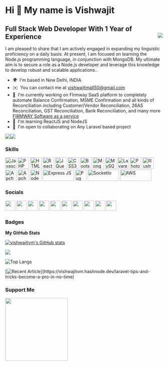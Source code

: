 Hi 👋 My name is Vishwajit
==========================

Full Stack Web Developer With 1 Year of Experience <img  align="right" src="https://komarev.com/ghpvc/?username=vishwajitvm&label=Profile%20views&color=0e75b6&style=flat"  />
------------------------

I am pleased to share that I am actively engaged in expanding my linguistic proficiency on a daily basis. At present, I am focused on learning the Node.js programming language, in conjunction with MongoDB. My ultimate aim is to secure a role as a Node.js developer and leverage this knowledge to develop robust and scalable applications..

* 🌍  I'm based in New Delhi, INDIA
* ✉️  You can contact me at [vishwajitmall50@gmail.com](mailto:vishwajitmall50@gmail.com)
* 🚀  I'm currently working on FIrmway SaaS platform to completely automate Balance Confirmation, MSME Confirmation and all kinds of Reconciliation including Customer/Vendor Reconciliation, 26AS Reconciliation, GST Reconciliation, Bank Reconciliation, and many more [FIRMWAY Software as a service](https://firmway.in/)
* 🧠  I'm learning ReactJS and NodeJS
* 🤝  I'm open to collaborating on Any Laravel based project

<a href="https://www.twitter.com/VishwajitVm" target="_blank" rel="noreferrer"><img
src="https://img.shields.io/twitter/follow/VishwajitVm?logo=twitter&style=for-the-badge&color=0891b2&labelColor=1c1917"
/></a><a href="https://www.github.com/vishwajitvm" target="_blank" rel="noreferrer"><img
src="https://img.shields.io/github/followers/vishwajitvm?logo=github&style=for-the-badge&color=0891b2&labelColor=1c1917" /></a>

### Skills

<p align="left">
<a href="https://developer.mozilla.org/en-US/docs/Web/JavaScript" target="_blank" rel="noreferrer"><img src="https://raw.githubusercontent.com/danielcranney/readme-generator/main/public/icons/skills/javascript-colored.svg" width="36" height="36" alt="Javascript" /></a>
<a href="https://www.php.net/" target="_blank" rel="noreferrer"><img src="https://raw.githubusercontent.com/danielcranney/readme-generator/main/public/icons/skills/php-colored.svg" width="36" height="36" alt="PHP" /></a>
<a href="https://developer.mozilla.org/en-US/docs/Glossary/HTML5" target="_blank" rel="noreferrer"><img src="https://raw.githubusercontent.com/danielcranney/readme-generator/main/public/icons/skills/html5-colored.svg" width="36" height="36" alt="HTML5" /></a>
<a href="https://reactjs.org/" target="_blank" rel="noreferrer"><img src="https://raw.githubusercontent.com/danielcranney/readme-generator/main/public/icons/skills/react-colored.svg" width="36" height="36" alt="React" /></a>
<a href="https://jquery.com/" target="_blank" rel="noreferrer"><img src="https://raw.githubusercontent.com/danielcranney/readme-generator/main/public/icons/skills/jquery-colored.svg" width="36" height="36" alt="JQuery" /></a>
<a href="https://www.w3.org/TR/CSS/#css" target="_blank" rel="noreferrer"><img src="https://raw.githubusercontent.com/danielcranney/readme-generator/main/public/icons/skills/css3-colored.svg" width="36" height="36" alt="CSS3" /></a>
<a href="https://getbootstrap.com/" target="_blank" rel="noreferrer"><img src="https://raw.githubusercontent.com/danielcranney/readme-generator/main/public/icons/skills/bootstrap-colored.svg" width="36" height="36" alt="Bootstrap" /></a>
<a href="https://www.mongodb.com/" target="_blank" rel="noreferrer"><img src="https://raw.githubusercontent.com/danielcranney/readme-generator/main/public/icons/skills/mongodb-colored.svg" width="36" height="36" alt="MongoDB" /></a>
<a href="https://www.mysql.com/" target="_blank" rel="noreferrer"><img src="https://raw.githubusercontent.com/danielcranney/readme-generator/main/public/icons/skills/mysql-colored.svg" width="36" height="36" alt="MySQL" /></a>
<a href="https://laravel.com/" target="_blank" rel="noreferrer"><img src="https://raw.githubusercontent.com/danielcranney/readme-generator/main/public/icons/skills/laravel-colored.svg" width="36" height="36" alt="Lavarel" /></a>
<a href="https://www.adobe.com/uk/products/photoshop.html" target="_blank" rel="noreferrer"><img src="https://raw.githubusercontent.com/danielcranney/readme-generator/main/public/icons/skills/photoshop-colored.svg" width="36" height="36" alt="Photoshop" /></a>
<a href="adobe.com/uk/products/illustrator.html" target="_blank" rel="noreferrer"><img src="https://raw.githubusercontent.com/danielcranney/readme-generator/main/public/icons/skills/illustrator-colored.svg" width="36" height="36" alt="Illustrator" /></a>
<a href="https://spark.apache.org/docs/latest/rdd-programming-guide.html" target="_blank" rel="noreferrer"><img src="https://www.vectorlogo.zone/logos/apache_spark/apache_spark-icon.svg" width="36" height="36" alt="Apche Rdd" /></a>
  <a href="https://vuejs.org/" target="_blank" rel="noreferrer"><img src="https://upload.wikimedia.org/wikipedia/commons/thumb/9/95/Vue.js_Logo_2.svg/512px-Vue.js_Logo_2.svg.png?20170919082558" width="36" height="36" alt="Apche Rdd" /></a>
  <a href="https://nodejs.org/en/docs" target="_blank" rel="noreferrer"><img src="https://cdn.freebiesupply.com/logos/thumbs/2x/nodejs-1-logo.png" width="36" height="36" alt="Node JS" /></a>
  <a href="https://expressjs.com/" target="_blank" rel="noreferrer"><img src="https://w7.pngwing.com/pngs/212/722/png-transparent-web-development-express-js-javascript-software-framework-laravel-world-wide-web-purple-blue-text.png" width="100" height="36" alt="Express JS" /></a>
  <a href="https://pugjs.org/api/getting-started.html" target="_blank" rel="noreferrer"><img src="https://res.cloudinary.com/practicaldev/image/fetch/s--Rr7K5gOm--/c_limit%2Cf_auto%2Cfl_progressive%2Cq_auto%2Cw_880/https://dbalas.gallerycdn.vsassets.io/extensions/dbalas/vscode-html2pug/0.0.2/1532242577062/Microsoft.VisualStudio.Services.Icons.Default" width="36" height="36" alt="Pug JS" /></a>
  <a href="https://socket.io/" target="_blank" rel="noreferrer"><img src="https://ik.imagekit.io/ably/ghost/prod/2021/03/socket-io-logo-1.jpeg" width="100" height="36" alt="SocketIo" /></a>
   <a href="https://aws.amazon.com/" target="_blank" rel="noreferrer"><img src="https://a0.awsstatic.com/libra-css/images/logos/aws_logo_smile_1200x630.png" width="100" height="36" alt="AWS" /></a>
  
</p>


### Socials

<p align="left"> <a href="https://www.codepen.io/vishwajitvm" target="_blank" rel="noreferrer"><img src="https://raw.githubusercontent.com/danielcranney/readme-generator/main/public/icons/socials/codepen.svg" width="32" height="32" /></a> <a href="https://www.codesandbox.com/vishwajitmall50" target="_blank" rel="noreferrer"><img src="https://raw.githubusercontent.com/danielcranney/readme-generator/main/public/icons/socials/codesandbox.svg" width="32" height="32" /></a> <a href="https://www.facebook.com/unknown683" target="_blank" rel="noreferrer"><img src="https://raw.githubusercontent.com/danielcranney/readme-generator/main/public/icons/socials/facebook.svg" width="32" height="32" /></a> <a href="https://www.github.com/vishwajitvm" target="_blank" rel="noreferrer"><img src="https://raw.githubusercontent.com/danielcranney/readme-generator/main/public/icons/socials/github.svg" width="32" height="32" /></a> <a href="https://hashnode.com/@Vishwajitvm" target="_blank" rel="noreferrer"><img src="https://raw.githubusercontent.com/danielcranney/readme-generator/main/public/icons/socials/hashnode.svg" width="32" height="32" /></a> <a href="http://www.instagram.com/vishwa_collection" target="_blank" rel="noreferrer"><img src="https://raw.githubusercontent.com/danielcranney/readme-generator/main/public/icons/socials/instagram.svg" width="32" height="32" /></a> <a href="https://www.linkedin.com/in/vishwajit-vm-179a61149" target="_blank" rel="noreferrer"><img src="https://raw.githubusercontent.com/danielcranney/readme-generator/main/public/icons/socials/linkedin.svg" width="32" height="32" /></a> <a href="https://www.twitter.com/VishwajitVm" target="_blank" rel="noreferrer"><img src="https://raw.githubusercontent.com/danielcranney/readme-generator/main/public/icons/socials/twitter.svg" width="32" height="32" /></a> <a href="https://www.youtube.com/channel/UCldd1WpTGf1uX1ZDdNH20IA" target="_blank" rel="noreferrer"><img src="https://raw.githubusercontent.com/danielcranney/readme-generator/main/public/icons/socials/youtube.svg" width="32" height="32" /></a> <a href="https://www.twitch.tv/wolverinevm" target="_blank" rel="noreferrer"><img src="https://raw.githubusercontent.com/danielcranney/readme-generator/main/public/icons/socials/twitch.svg" width="32" height="32" /></a></p>

### Badges

<b>My GitHub Stats</b>

<a href="http://www.github.com/vishwajitvm"><img src="https://github-readme-stats.vercel.app/api?username=vishwajitvm&show_icons=true&hide=&count_private=true&title_color=0891b2&text_color=ffffff&icon_color=0891b2&bg_color=1c1917&hide_border=true&show_icons=true" alt="vishwajitvm's GitHub stats" /></a>

<a href="http://www.github.com/vishwajitvm"><img src="https://github-readme-streak-stats.herokuapp.com/?user=vishwajitvm&stroke=ffffff&background=1c1917&ring=0891b2&fire=0891b2&currStreakNum=ffffff&currStreakLabel=0891b2&sideNums=ffffff&sideLabels=ffffff&dates=ffffff&hide_border=true" /></a>


![Top Langs](https://github-readme-stats.vercel.app/api/top-langs/?username=vishwajitvm&layout=compact)


[![Recent Article]([[https://cdn.hashnode.com/res/hashnode/image/stock/unsplash/aQYgUYwnCsM/upload/cfacca1932c3f6c63274bd03750a6120.jpeg](https://changeonelife.ua/user_uploads/images/b8b678591cd07aa045a062ab8f92f107.jpg)](https://changeonelife.ua/user_uploads/images/b8b678591cd07aa045a062ab8f92f107.jpg)?w=400&h=210&fit=crop&crop=entropy&auto=compress,format&format=webp)](https://vishwajitvm.hashnode.dev/laravel-tips-and-tricks-become-a-pro-in-no-time)


### Support Me

<a href="https://www.buymeacoffee.com/vishwajitm7"><img src="https://cdn.buymeacoffee.com/buttons/v2/default-yellow.png" width="200" /></a>

